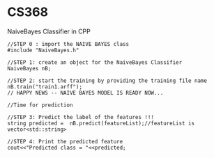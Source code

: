 # CS368
NaiveBayes Classifier in CPP
	
	//STEP 0 : import the NAIVE BAYES class
	#include "NaiveBayes.h"

	//STEP 1: create an object for the NaiveBayes Classifier
	NaiveBayes nB;

	//STEP 2: start the training by providing the training file name
	nB.train("train1.arff");
	// HAPPY NEWS -- NAIVE BAYES MODEL IS READY NOW...

	//Time for prediction

	//STEP 3: Predict the label of the features !!!
	string predicted =  nB.predict(featureList);//featureList is vector<std::string>

	//STEP 4: Print the predicted feature
	cout<<"Predicted class = "<<predicted;
